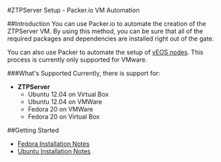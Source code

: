 #ZTPServer Setup - Packer.io VM Automation

##Introduction
You can use Packer.io to automate the creation of the ZTPServer VM.
By using this method, you can be sure that all of the required packages and dependencies are installed right out of the gate.

You can also use Packer to automate the setup of [vEOS nodes](https://github.com/arista-eosplus/packer-veos). 
This process is currently only supported for VMware.

###What's Supported
Currently, there is support for:

* **ZTPServer**
  * Ubuntu 12.04 on Virtual Box
  * Ubuntu 12.04 on VMWare
  * Fedora 20 on VMWare
  * Fedora 20 on Virtual Box


##Getting Started

 * [Fedora Installation Notes](https://github.com/arista-eosplus/packer-ztpserver/tree/master/Fedora)
 * [Ubuntu Installation Notes](https://github.com/arista-eosplus/packer-ztpserver/tree/master/Ubuntu)
 
